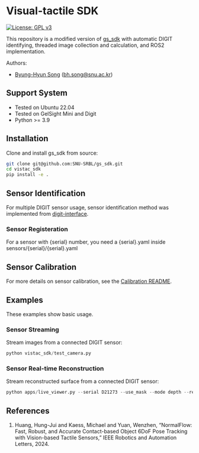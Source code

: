 # Visual-tactile SDK
[![License: GPL v3](https://img.shields.io/badge/License-GPLv3-blue.svg)](https://www.gnu.org/licenses/gpl-3.0) &nbsp;

This repository is a modified version of [gs_sdk](https://github.com/joehjhuang/gs_sdk) with automatic DIGIT identifying, threaded image collection and calculation, and ROS2 implementation.

Authors:
* [Byung-Hyun Song](https://github.com/bhsong1011) (bh.song@snu.ac.kr)

## Support System
* Tested on Ubuntu 22.04
* Tested on GelSight Mini and Digit
* Python >= 3.9

## Installation
Clone and install gs_sdk from source:
```bash
git clone git@github.com:SNU-SRBL/gs_sdk.git
cd vistac_sdk
pip install -e .
```

## Sensor Identification
For multiple DIGIT sensor usage, sensor identification method was implemented from [digit-interface](https://github.com/facebookresearch/digit-interface).
### Sensor Registeration
For a sensor with {serial} number, you need a {serial}.yaml inside sensors/{serial}/{serial}.yaml

## Sensor Calibration
For more details on sensor calibration, see the [Calibration README](calibration/README.md).

## Examples
These examples show basic usage.
### Sensor Streaming
Stream images from a connected DIGIT sensor:
```python
python vistac_sdk/test_camera.py
```

### Sensor Real-time Reconstruction
Stream reconstructed surface from a connected DIGIT sensor:
```python
python apps/live_viewer.py --serial D21273 --use_mask --mode depth --relative --relative_scale 0.5
```


## References
1. Huang, Hung-Jui and Kaess, Michael and Yuan, Wenzhen, “NormalFlow: Fast, Robust, and Accurate Contact-based Object 6DoF Pose Tracking with Vision-based Tactile Sensors,” IEEE Robotics and Automation Letters, 2024.

